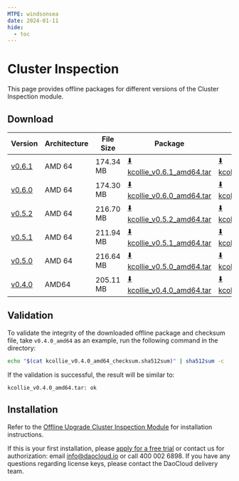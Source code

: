 ```yaml
---
MTPE: windsonsea
date: 2024-01-11
hide:
  - toc
---
```


# Cluster Inspection

This page provides offline packages for different versions of the Cluster Inspection module.

## Download

| Version     | Architecture | File Size | Package         | Checksum File           | Updated Date |
|------------|--------------|-----------|----------|----------------------|--------------|
| [v0.6.1](../../kpanda/intro/release-notes.md) | AMD 64 | 174.34 MB | [:arrow_down: kcollie_v0.6.1_amd64.tar](https://qiniu-download-public.daocloud.io/DaoCloud_Enterprise/kcollie_v0.6.1_amd64.tar) | [:arrow_down: kcollie_v0.6.1_amd64_checksum.sha512sum](https://qiniu-download-public.daocloud.io/DaoCloud_Enterprise/kcollie_v0.6.1_amd64_checksum.sha512sum) | 2024-01-03 |
| [v0.6.0](../../kpanda/intro/release-notes.md) | AMD 64 | 174.30 MB | [:arrow_down: kcollie_v0.6.0_amd64.tar](https://qiniu-download-public.daocloud.io/DaoCloud_Enterprise/kcollie_v0.6.0_amd64.tar) | [:arrow_down: kcollie_v0.6.0_amd64_checksum.sha512sum](https://qiniu-download-public.daocloud.io/DaoCloud_Enterprise/kcollie_v0.6.0_amd64_checksum.sha512sum) | 2024-01-02 |
| [v0.5.2](../../kpanda/intro/release-notes.md) | AMD 64 | 216.70 MB | [:arrow_down: kcollie_v0.5.2_amd64.tar](https://qiniu-download-public.daocloud.io/DaoCloud_Enterprise/kcollie_v0.5.2_amd64.tar) | [:arrow_down: kcollie_v0.5.2_amd64_checksum.sha512sum](https://qiniu-download-public.daocloud.io/DaoCloud_Enterprise/kcollie_v0.5.2_amd64_checksum.sha512sum) | 2023-10-26 |
| [v0.5.1](../../kpanda/intro/release-notes.md) | AMD 64 | 211.94 MB | [:arrow_down: kcollie_v0.5.1_amd64.tar](https://qiniu-download-public.daocloud.io/DaoCloud_Enterprise/kcollie_v0.5.1_amd64.tar) | [:arrow_down: kcollie_v0.5.1_amd64_checksum.sha512sum](https://qiniu-download-public.daocloud.io/DaoCloud_Enterprise/kcollie_v0.5.1_amd64_checksum.sha512sum) | 2023-10-20 |
| [v0.5.0](../../kpanda/intro/release-notes.md) | AMD 64 | 216.64 MB | [:arrow_down: kcollie_v0.5.0_amd64.tar](https://qiniu-download-public.daocloud.io/DaoCloud_Enterprise/kcollie_v0.5.0_amd64.tar) | [:arrow_down: kcollie_v0.5.0_amd64_checksum.sha512sum](https://qiniu-download-public.daocloud.io/DaoCloud_Enterprise/kcollie_v0.5.0_amd64_checksum.sha512sum) | 2023-09-01 |
| [v0.4.0](../../kpanda/intro/release-notes.md) | AMD64 | 205.11 MB | [:arrow_down: kcollie_v0.4.0_amd64.tar](https://qiniu-download-public.daocloud.io/DaoCloud_Enterprise/kcollie_v0.4.0_amd64.tar) | [:arrow_down: kcollie_v0.4.0_amd64_checksum.sha512sum](https://qiniu-download-public.daocloud.io/DaoCloud_Enterprise/kcollie_v0.4.0_amd64_checksum.sha512sum) | 2023-08-08 |

## Validation

To validate the integrity of the downloaded offline package and checksum file,
take `v0.4.0_amd64` as an example, run the following command in the directory:

```sh
echo "$(cat kcollie_v0.4.0_amd64_checksum.sha512sum)" | sha512sum -c
```

If the validation is successful, the result will be similar to:

```none
kcollie_v0.4.0_amd64.tar: ok
```

## Installation

Refer to the [Offline Upgrade Cluster Inspection Module](../../kpanda/user-guide/inspect/offline-upgrade.md) for installation instructions.

If this is your first installation, please [apply for a free trial](../../dce/license0.md)
or contact us for authorization: email info@daocloud.io or call 400 002 6898.
If you have any questions regarding license keys, please contact the DaoCloud delivery team.
